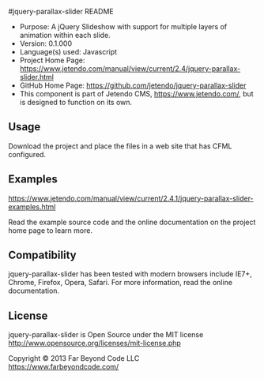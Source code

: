 #jquery-parallax-slider README

- Purpose: A jQuery Slideshow with support for multiple layers of animation within each slide.
- Version: 0.1.000
- Language(s) used: Javascript
- Project Home Page: https://www.jetendo.com/manual/view/current/2.4/jquery-parallax-slider.html
- GitHub Home Page: https://github.com/jetendo/jquery-parallax-slider
- This component is part of Jetendo CMS, https://www.jetendo.com/, but is designed to function on its own.

## Usage

Download the project and place the files in a web site that has CFML configured.  

## Examples

https://www.jetendo.com/manual/view/current/2.4.1/jquery-parallax-slider-examples.html

Read the example source code and the online documentation on the project home page to learn more.

## Compatibility

jquery-parallax-slider has been tested with modern browsers include IE7+, Chrome, Firefox, Opera, Safari.  For more information, read the online documentation.

## License

jquery-parallax-slider is Open Source under the MIT license  
http://www.opensource.org/licenses/mit-license.php

Copyright &copy; 2013 Far Beyond Code LLC  
https://www.farbeyondcode.com/

